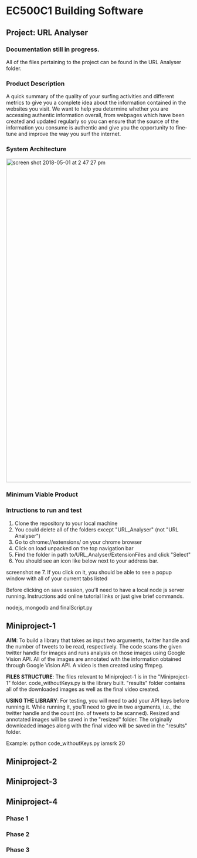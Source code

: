 # EC500C1 Building Software

## Project: URL Analyser
### Documentation still in progress. 
All of the files pertaining to the project can be found in the URL Analyser folder. 

### Product Description

A quick summary of the quality of your surfing activities and different metrics to give you a complete idea about the information contained in the websites you visit. We want to help you determine whether you are accessing authentic information overall, from webpages which have been created and updated regularly so you can ensure that the source of the information you consume is authentic and give you the opportunity to fine-tune and improve the way you surf the internet.

### System Architecture

<img width="880" alt="screen shot 2018-05-01 at 2 47 27 pm" src="https://user-images.githubusercontent.com/10297203/39487909-a549289a-4d4e-11e8-90ba-0905f66fa456.png">

### Minimum Viable Product

### Intructions to run and test 

1. Clone the repository to your local machine
2. You could delete all of the folders except "URL_Analyser" (not "URL Analyser")
3. Go to chrome://extensions/ on your chrome browser
4. Click on load unpacked on the top navigation bar
5. Find the folder in path to/URL_Analyser/ExtensionFiles and click "Select"
6. You should see an icon like below next to your address bar. 

screenshot ne
7. If you click on it, you should be able to see a popup window with all of your current tabs listed 

Before clicking on save session, you'll need to have a local node js server running. Instructions 
add online tutorial links or just give brief commands. 

nodejs, mongodb and finalScript.py

## Miniproject-1

**AIM**: To build a library that takes as input two arguments, twitter handle and the number of tweets to be read, respectively. The code scans the given twitter handle for images and runs analysis on those images using Google Vision API. All of the images are annotated with the information obtained through Google Vision API. A video is then created using ffmpeg.

**FILES STRUCTURE**: The files relevant to Miniproject-1 is in the "Miniproject-1" folder. code_withoutKeys.py is the library built. "results" folder contains all of the downloaded images as well as the final video created. 

**USING THE LIBRARY**: For testing, you will need to add your API keys before running it. While running it, you'll need to give in two arguments, i.e., the twitter handle and the count (no. of tweets to be scanned). Resized and annotated images will be saved in the "resized" folder. The originally downloaded images along with the final video will be saved in the "results" folder.

Example: python code_withoutKeys.py iamsrk 20


## Miniproject-2

## Miniproject-3


## Miniproject-4

### Phase 1

### Phase 2

### Phase 3
